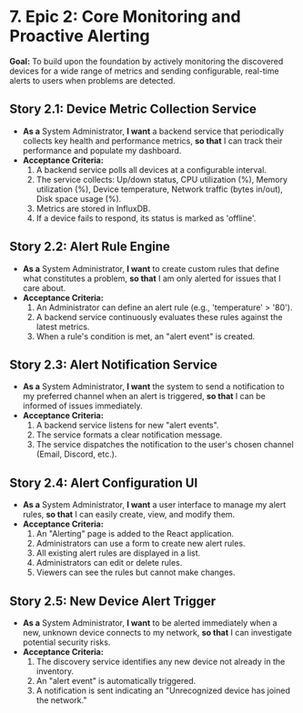 # **7\. Epic 2: Core Monitoring and Proactive Alerting**

**Goal:** To build upon the foundation by actively monitoring the discovered devices for a wide range of metrics and sending configurable, real-time alerts to users when problems are detected.

## **Story 2.1: Device Metric Collection Service**

* **As a** System Administrator, **I want** a backend service that periodically collects key health and performance metrics, **so that** I can track their performance and populate my dashboard.  
* **Acceptance Criteria:**  
  1. A backend service polls all devices at a configurable interval.  
  2. The service collects: Up/down status, CPU utilization (%), Memory utilization (%), Device temperature, Network traffic (bytes in/out), Disk space usage (%).  
  3. Metrics are stored in InfluxDB.  
  4. If a device fails to respond, its status is marked as 'offline'.

## **Story 2.2: Alert Rule Engine**

* **As a** System Administrator, **I want** to create custom rules that define what constitutes a problem, **so that** I am only alerted for issues that I care about.  
* **Acceptance Criteria:**  
  1. An Administrator can define an alert rule (e.g., 'temperature' \> '80').  
  2. A backend service continuously evaluates these rules against the latest metrics.  
  3. When a rule's condition is met, an "alert event" is created.

## **Story 2.3: Alert Notification Service**

* **As a** System Administrator, **I want** the system to send a notification to my preferred channel when an alert is triggered, **so that** I can be informed of issues immediately.  
* **Acceptance Criteria:**  
  1. A backend service listens for new "alert events".  
  2. The service formats a clear notification message.  
  3. The service dispatches the notification to the user's chosen channel (Email, Discord, etc.).

## **Story 2.4: Alert Configuration UI**

* **As a** System Administrator, **I want** a user interface to manage my alert rules, **so that** I can easily create, view, and modify them.  
* **Acceptance Criteria:**  
  1. An "Alerting" page is added to the React application.  
  2. Administrators can use a form to create new alert rules.  
  3. All existing alert rules are displayed in a list.  
  4. Administrators can edit or delete rules.  
  5. Viewers can see the rules but cannot make changes.

## **Story 2.5: New Device Alert Trigger**

* **As a** System Administrator, **I want** to be alerted immediately when a new, unknown device connects to my network, **so that** I can investigate potential security risks.  
* **Acceptance Criteria:**  
  1. The discovery service identifies any new device not already in the inventory.  
  2. An "alert event" is automatically triggered.  
  3. A notification is sent indicating an "Unrecognized device has joined the network."
